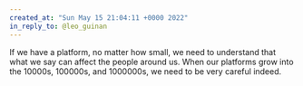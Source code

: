 ```yaml
---
created_at: "Sun May 15 21:04:11 +0000 2022"
in_reply_to: @leo_guinan
---
```


If we have a platform, no matter how small, we need to understand that what we say can affect the people around us. When our platforms grow into the 10000s, 100000s, and 1000000s, we need to be very careful indeed.
